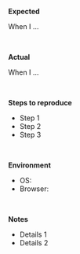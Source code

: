 **Expected**

When I ...

<br>

**Actual**

When I ...

<br>

**Steps to reproduce**

- Step 1
- Step 2
- Step 3

<br>

**Environment**

- OS:
- Browser:

<br>

**Notes**

- Details 1
- Details 2
